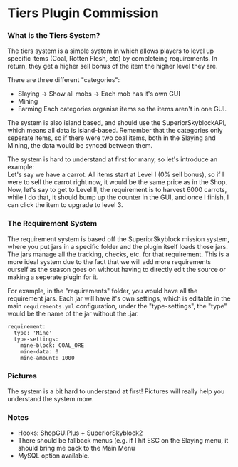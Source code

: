 # Tiers Plugin Commission

### **What is the Tiers System?**
The tiers system is a simple system in which allows players to level up specific items (Coal, Rotten Flesh, etc) by completeing requirements. In return, they get a higher sell bonus of the item the higher level they are.

There are three different "categories":
* Slaying -> Show all mobs -> Each mob has it's own GUI
* Mining
* Farming
Each categories organise items so the items aren't in one GUI. 

The system is also island based, and should use the SuperiorSkyblockAPI, which means all data is island-based. Remember that the categories only seperate items, so if there were two coal items, both in the Slaying and Mining, the data would be synced between them. 

The system is hard to understand at first for many, so let's introduce an example:<br>
Let's say we have a carrot. All items start at Level I (0% sell bonus), so if I were to sell the carrot right now, it would be the same price as in the Shop. Now, let's say to get to Level II, the requirement is to harvest 6000 carrots, while I do that, it should bump up the counter in the GUI, and once I finish, I can click the item to upgrade to level 3.

### **The Requirement System**
The requirement system is based off the SuperiorSkyblock mission system, where you put jars in a specific folder and the plugin itself loads those jars. The jars manage all the tracking, checks, etc. for that requirement. This is a more ideal system due to the fact that we will add more requirements ourself as the season goes on without having to directly edit the source or making a seperate plugin for it.

For example, in the "requirements" folder, you would have all the requirement jars. 
Each jar will have it's own settings, which is editable in the main `requirements.yml` configuration, under the "type-settings", the "type" would be the name of the jar without the .jar.

```
requirement:
  type: 'Mine'
  type-settings:
    mine-block: COAL_ORE
    mine-data: 0
    mine-amount: 1000
```

### Pictures
The system is a bit hard to understand at first! Pictures will really help you understand the system more. 

### Notes
- Hooks: ShopGUIPlus + SuperiorSkyblock2
- There should be fallback menus (e.g. if I hit ESC on the Slaying menu, it should bring me back to the Main Menu
- MySQL option available. 
